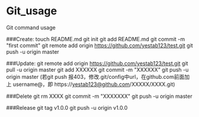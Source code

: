 Git_usage
=========

Git command usage


###Create:
    touch README.md
    git init
    git add README.md
    git commit -m "first commit"
    git remote add origin https://github.com/yestab123/test.git
    git push -u origin master


###Update:
    git remote add origin https://github.com/yestab123/test.git
    git pull -u origin master
    git add  XXXXXX
    git commit -m "XXXXXX"
    git push -u origin master
    (若git push 报403，修改.git/config中url，在github.com前面加上 username@，即 https://yestab123@github.com/XXXXX/XXXX.git)

###Delete
    git rm XXXX
    git commit -m "XXXXXXX"
    git push -u origin master
    
###Release
    git tag v1.0.0
    git push -u origin v1.0.0
